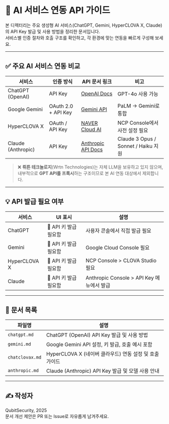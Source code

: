 # 🤖 AI 서비스 연동 API 가이드

본 디렉터리는 주요 생성형 AI 서비스(ChatGPT, Gemini, HyperCLOVA X, Claude)의 API Key 발급 및 사용 방법을 정리한 문서입니다.  
서비스별 인증 절차와 호출 구조를 확인하고, 각 환경에 맞는 연동을 빠르게 구성해 보세요.

---

## ✅ 주요 AI 서비스 연동 비교

| 서비스              | 인증 방식               | API 문서 링크                                                            | 비고                              |
|----------------------|--------------------------|------------------------------------------------------------------------|-----------------------------------|
| ChatGPT (OpenAI)     | API Key                 | [OpenAI Docs](https://platform.openai.com/docs)                        | GPT-4o 사용 가능                  |
| Google Gemini        | OAuth 2.0 + API Key     | [Gemini API](https://ai.google.dev/)                                   | PaLM → Gemini로 통합              |
| HyperCLOVA X         | OAuth / API Key         | [NAVER Cloud AI](https://guide.ncloud-docs.com/)                       | NCP Console에서 사전 설정 필요    |
| Claude (Anthropic)   | API Key                 | [Anthropic API Docs](https://docs.anthropic.com/)                      | Claude 3 Opus / Sonnet / Haiku 지원 |

> ❌ **뤼튼 테크놀로지**(Wrtn Technologies)는 자체 LLM을 보유하고 있지 않으며,
> 내부적으로 **GPT API를 프록시**하는 구조이므로 본 AI 연동 대상에서 제외합니다.

---

## 💡 API 발급 필요 여부

| 서비스           | UI 표시               | 설명                                     |
|------------------|------------------------|------------------------------------------|
| ChatGPT          | 🔲 API 키 발급 필요함     | 사용자 콘솔에서 직접 발급 필요               |
| Gemini           | 🔲 API 키 발급 필요함     | Google Cloud Console 필요                  |
| HyperCLOVA X     | 🔲 API 키 발급 필요함     | NCP Console > CLOVA Studio 필요            |
| Claude           | 🔲 API 키 발급 필요함     | Anthropic Console > API Key 메뉴에서 발급   |

---

## 📁 문서 목록

| 파일명           | 설명                                                   |
|------------------|--------------------------------------------------------|
| `chatgpt.md`     | ChatGPT (OpenAI) API Key 발급 및 사용 방법             |
| `gemini.md`      | Google Gemini API 설정, 키 발급, 호출 예시 포함        |
| `chatclovax.md`  | HyperCLOVA X (네이버 클라우드) 연동 설정 및 호출 가이드 |
| `anthropic.md`   | Claude (Anthropic) API Key 발급 및 모델 사용 안내       |

---

## ✍️ 작성자

QubitSecurity, 2025  
문서 개선 제안은 PR 또는 Issue로 자유롭게 남겨주세요.

